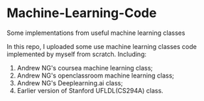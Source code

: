 # Machine-Learning-Code
Some implementations from useful machine learning classes

In this repo, I uploaded some use machine learning classes code implemented by myself from scratch.
Including:
1. Andrew NG's coursea machine learning class;
2. Andrew NG's openclassroom machine learning class;
3. Andrew NG's Deeplearning.ai class;
4. Earlier version of Stanford UFLDL(CS294A) class.
